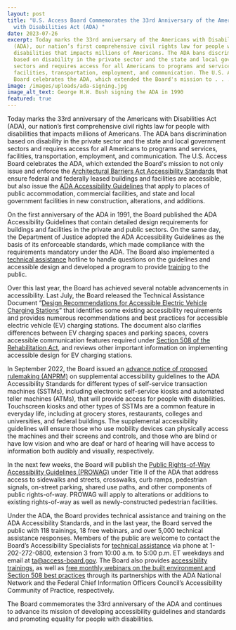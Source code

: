 ```yaml
---
layout: post
title: "U.S. Access Board Commemorates the 33rd Anniversary of the Americans
  with Disabilities Act (ADA) "
date: 2023-07-26
excerpt: Today marks the 33rd anniversary of the Americans with Disabilities Act
  (ADA), our nation’s first comprehensive civil rights law for people with
  disabilities that impacts millions of Americans. The ADA bans discrimination
  based on disability in the private sector and the state and local government
  sectors and requires access for all Americans to programs and services,
  facilities, transportation, employment, and communication. The U.S. Access
  Board celebrates the ADA, which extended the Board's mission to . . .
image: /images/uploads/ada-signing.jpg
image_alt_text: George H.W. Bush signing the ADA in 1990
featured: true
---
```

Today marks the 33rd anniversary of the Americans with Disabilities Act (ADA), our nation’s first comprehensive civil rights law for people with disabilities that impacts millions of Americans. The ADA bans discrimination based on disability in the private sector and the state and local government sectors and requires access for all Americans to programs and services, facilities, transportation, employment, and communication. The U.S. Access Board celebrates the ADA, which extended the Board's mission to not only issue and enforce the [Architectural Barriers Act Accessibility Standards](https://www.access-board.gov/aba/) that ensure federal and federally leased buildings and facilities are accessible, but also issue the [ADA Accessibility Guidelines](https://www.access-board.gov/ada/) that apply to places of public accommodation, commercial facilities, and state and local government facilities in new construction, alterations, and additions. 

On the first anniversary of the ADA in 1991, the Board published the ADA Accessibility Guidelines that contain detailed design requirements for buildings and facilities in the private and public sectors. On the same day, the Department of Justice adopted the ADA Accessibility Guidelines as the basis of its enforceable standards, which made compliance with the requirements mandatory under the ADA. The Board also implemented a [technical assistance](https://www.access-board.gov/ta/) hotline to handle questions on the guidelines and accessible design and developed a program to provide [training](https://www.access-board.gov/webinars/training.html) to the public. 

Over this last year, the Board has achieved several notable advancements in accessibility. Last July, the Board released the Technical Assistance Document “[Design Recommendations for Accessible Electric Vehicle Charging Stations](https://www.access-board.gov/tad/ev/)” that identifies some existing accessibility requirements and provides numerous recommendations and best practices for accessible electric vehicle (EV) charging stations. The document also clarifies differences between EV charging spaces and parking spaces, covers accessible communication features required under [Section 508 of the Rehabilitation Act](https://www.access-board.gov/ict/), and reviews other important information on implementing accessible design for EV charging stations. 

In September 2022, the Board issued an [advance notice of proposed rulemaking (ANPRM)](https://www.federalregister.gov/documents/2022/09/21/2022-20470/americans-with-disabilities-act-accessibility-guidelines-for-buildings-and-facilities-architectural) on supplemental accessibility guidelines to the ADA Accessibility Standards for different types of self-service transaction machines (SSTMs), including electronic self-service kiosks and automated teller machines (ATMs), that will provide access for people with disabilities. Touchscreen kiosks and other types of SSTMs are a common feature in everyday life, including at grocery stores, restaurants, colleges and universities, and federal buildings. The supplemental accessibility guidelines will ensure those who use mobility devices can physically access the machines and their screens and controls, and those who are blind or have low vision and who are deaf or hard of hearing will have access to information both audibly and visually, respectively. 

In the next few weeks, the Board will publish the [Public Rights-of-Way Accessibility Guidelines (PROWAG)](https://www.access-board.gov/prowag/) under Title II of the ADA that address access to sidewalks and streets, crosswalks, curb ramps, pedestrian signals, on-street parking, shared use paths, and other components of public rights-of-way. PROWAG will apply to alterations or additions to existing rights-of-way as well as newly-constructed pedestrian facilities. 

Under the ADA, the Board provides technical assistance and training on the ADA Accessibility Standards, and in the last year, the Board served the public with 118 trainings, 18 free webinars, and over 5,000 technical assistance responses. Members of the public are welcome to contact the Board’s Accessibility Specialists for [technical assistance](https://www.access-board.gov/ta/) via phone at 1-202-272-0800, extension 3 from 10:00 a.m. to 5:00 p.m. ET weekdays and email at [ta@access-board.gov](mailto:ta@access-board.gov). The Board also provides [accessibility trainings](https://www.access-board.gov/webinars/training.html), as well as [free monthly webinars on the built environment and Section 508 best practices](https://www.access-board.gov/webinars/) through its partnerships with the ADA National Network and the Federal Chief Information Officers Council’s Accessibility Community of Practice, respectively. 

The Board commemorates the 33rd anniversary of the ADA and continues to advance its mission of developing accessibility guidelines and standards and promoting equality for people with disabilities.
